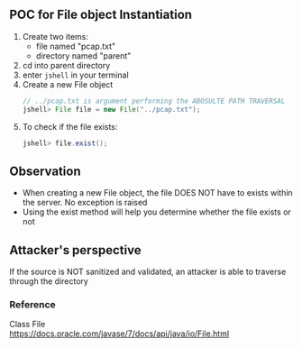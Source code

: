 ## POC for File object Instantiation
1. Create two items:
   - file named "pcap.txt"
   - directory named "parent"
2. cd into parent directory
3. enter ```jshell``` in your terminal
4. Create a new File object 
   ```java
   // ../pcap.txt is argument performing the ABOSULTE PATH TRAVERSAL
   jshell> File file = new File("../pcap.txt");
   ```
5. To check if the file exists:
   ```java  
   jshell> file.exist();
   ```
## Observation
- When creating a new File object, the file DOES NOT have to exists within the server. No exception is raised
- Using the exist method will help you determine whether the file exists or not

## Attacker's perspective
If the source is NOT sanitized and validated, an attacker is able to traverse through the directory

### Reference
Class File \
https://docs.oracle.com/javase/7/docs/api/java/io/File.html
